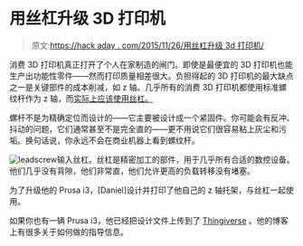 # 用丝杠升级 3D 打印机

> 原文:[https://hack aday . com/2015/11/26/用丝杠升级 3d 打印机/](https://hackaday.com/2015/11/26/upgrading-a-3d-printer-with-a-leadscrew/)

消费 3D 打印机真正打开了个人在家制造的闸门。即使是最便宜的 3D 打印机也能生产出功能性零件——然而打印质量相差很大。负担得起的 3D 打印机的最大缺点之一是关键部件的成本削减，如 z 轴。几乎所有的消费 3D 打印机都使用标准螺纹杆作为 z 轴，而[实际上应该使用丝杠。](http://harariprojects.com/2015/11/18/3d-printer-lead-screw-upgrade/)

螺杆不是为精确定位而设计的——它主要被设计成一个紧固件。你可能会有反冲、抖动的问题，它们通常甚至不是完全直的——更不用说它们很容易粘上灰尘和污垢。换句话说，你永远不会在商业机器上看到螺纹杆。

![leadscrew](../Images/14765a989306a2429d995fdaf6f7883f.png)输入丝杠。丝杠是精密加工的部件，用于几乎所有合适的数控设备。他们几乎没有背隙，他们非常直，他们允许更高的负载转移没有堵塞。

为了升级他的 Prusa i3，[Daniel]设计并打印了他自己的 z 轴托架，与丝杠一起使用。

如果你也有一辆 Prusa i3，他已经把设计文件上传到了 [Thingiverse](http://www.thingiverse.com/thing:1140733) 。他的博客上有很多关于如何做的指导信息。